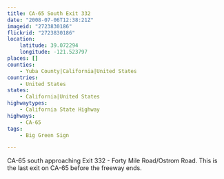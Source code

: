 ```yaml
---
title: CA-65 South Exit 332
date: "2008-07-06T12:38:21Z"
imageid: "2723830186"
flickrid: "2723830186"
location:
    latitude: 39.072294
    longitude: -121.523797
places: []
counties:
    - Yuba County|California|United States
countries:
    - United States
states:
    - California|United States
highwaytypes:
    - California State Highway
highways:
    - CA-65
tags:
    - Big Green Sign

---
```

CA-65 south approaching Exit 332 - Forty Mile Road/Ostrom Road.  This is the last exit on CA-65 before the freeway ends.